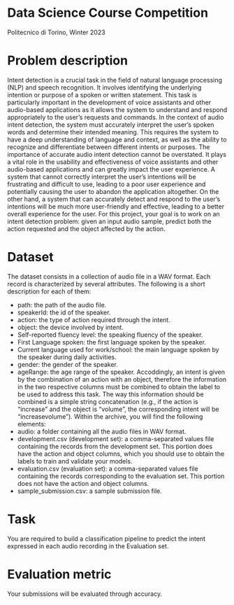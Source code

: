 # Data Science Course Competition
Politecnico di Torino, Winter 2023

# Problem description
Intent detection is a crucial task in the field of natural language processing (NLP) and speech recognition. It involves identifying the underlying intention or purpose of a spoken or written statement. This task is particularly important in the development of voice assistants and other audio-based applications as it allows the system to understand and respond appropriately to the user’s requests and commands. In the context of audio intent detection, the system must accurately interpret the user’s spoken words and determine their intended meaning. This requires the system to have a deep understanding of language and context, as well as the ability to recognize and differentiate between different intents or purposes. The importance of accurate audio intent detection cannot be overstated. It plays a vital role in the usability and effectiveness of voice assistants and other audio-based applications and can greatly impact the user experience. A system that cannot correctly interpret the user’s intentions will be frustrating and difficult to use, leading to a poor user experience and potentially causing the user to abandon the application altogether. On the other hand, a system that can accurately detect and respond to the user’s intentions will be much more user-friendly and effective, leading to a better overall experience for the user. For this project, your goal is to work on an intent detection problem: given an input audio sample, predict both the action requested and the object affected by the action.

# Dataset
The dataset consists in a collection of audio file in a WAV format. Each record is characterized by several attributes. The following is a short description for each of them:
* path: the path of the audio file.
* speakerId: the id of the speaker.
* action: the type of action required through the intent.
* object: the device involved by intent.
* Self-reported fluency level: the speaking fluency of the speaker.
* First Language spoken: the first language spoken by the speaker.
* Current language used for work/school: the main language spoken by the speaker during daily activities.
* gender: the gender of the speaker.
* ageRange: the age range of the speaker.
Accoddingly, an intent is given by the combination of an action with an object, therefore the information in the two respective columns must be combined to obtain the label to be used to address this task. The way this information should be combined is a simple string concatenation (e.g., if the action is “increase” and the object is “volume”, the corresponding intent will be “increasevolume”). Within the archive, you will find the following elements:
* audio: a folder containing all the audio files in WAV format.
* development.csv (development set): a comma-separated values file containing the records from
the development set. This portion does have the action and object columns, which you should use
to obtain the labels to train and validate your models.
* evaluation.csv (evaluation set): a comma-separated values file containing the records corresponding
to the evaluation set. This portion does not have the action and object columns.
* sample_submission.csv: a sample submission file.

# Task
You are required to build a classification pipeline to predict the intent expressed in each audio recording in the Evaluation set.

# Evaluation metric
Your submissions will be evaluated through accuracy.
